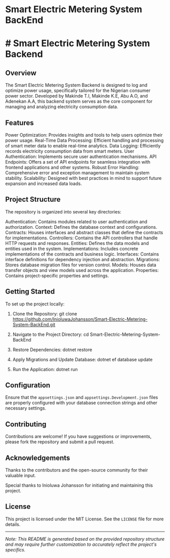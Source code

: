 # Smart Electric Metering System BackEnd
# # Smart Electric Metering System Backend

## Overview

The Smart Electric Metering System Backend is designed to log and optimize power usage, specifically tailored for the Nigerian consumer power sector. Developed by Makinde T.I, Makinde K.E, Abu A.O, and Adenekan A.A, this backend system serves as the core component for managing and analyzing electricity consumption data.

## Features

Power Optimization: Provides insights and tools to help users optimize their power usage.
Real-Time Data Processing: Efficient handling and processing of smart meter data to enable real-time analytics.
Data Logging: Efficiently records electricity consumption data from smart meters.
User Authentication: Implements secure user authentication mechanisms.
API Endpoints: Offers a set of API endpoints for seamless integration with frontend applications and other systems.
Robust Error Handling: Comprehensive error and exception management to maintain system stability.
Scalability: Designed with best practices in mind to support future expansion and increased data loads.

## Project Structure

The repository is organized into several key directories:

Authentication: Contains modules related to user authentication and authorization.
Context: Defines the database context and configurations.
Contracts: Houses interfaces and abstract classes that define the contracts for implementations.
Controllers: Contains the API controllers that handle HTTP requests and responses.
Entities: Defines the data models and entities used in the system.
Implementations: Includes concrete implementations of the contracts and business logic.
Interfaces: Contains interface definitions for dependency injection and abstraction.
Migrations: Stores database migration files for version control.
Models: Houses data transfer objects and view models used across the application.
Properties: Contains project-specific properties and settings.

## Getting Started

To set up the project locally:

1. Clone the Repository:
   git clone https://github.com/InioluwaJohansson/Smart-Electric-Metering-System-BackEnd.git

2. Navigate to the Project Directory:
   cd Smart-Electric-Metering-System-BackEnd

3. Restore Dependencies:
   dotnet restore

4. Apply Migrations and Update Database:
   dotnet ef database update

5. Run the Application:
   dotnet run


## Configuration

Ensure that the `appsettings.json` and `appsettings.Development.json` files are properly configured with your database connection strings and other necessary settings.

## Contributing

Contributions are welcome! If you have suggestions or improvements, please fork the repository and submit a pull request.

## Acknowledgements
Thanks to the contributors and the open-source community for their valuable input.

Special thanks to Inioluwa Johansson for initiating and maintaining this project.

## License

This project is licensed under the MIT License. See the `LICENSE` file for more details.

---

*Note: This README is generated based on the provided repository structure and may require further customization to accurately reflect the project's specifics.* 